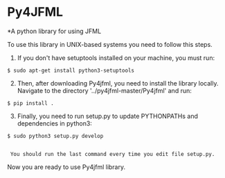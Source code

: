# Py4JFML
*A python library for using JFML


To use this library in UNIX-based systems you need to follow this steps.
  
  
  1. If you don't have setuptools installed on your machine, you must run:
  
  	$ sudo apt-get install python3-setuptools
  
  
  2. Then, after downloading Py4jfml, you need to install the library locally. 
  Navigate to the directory '../py4jfml-master/Py4jfml' and run:
  
  	$ pip install .
  
  
  3. Finally, you need to run setup.py to update PYTHONPATHs and dependencies in python3:
  
  	$ sudo python3 setup.py develop
  
  
     You should run the last command every time you edit file setup.py.
  
  
  
Now you are ready to use Py4jfml library.
